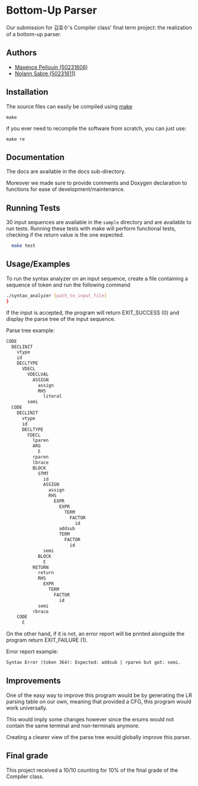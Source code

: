 
# Bottom-Up Parser

Our submission for 김효수's Compiler class' final term project: the realization of a bottom-up parser.



## Authors

- [Maxence Pellouin (50231606)](https://www.github.com/mpellouin)
- [Nolann Sabre (50231611)](https://www.github.com/sarrooo)

## Installation

The source files can easily be compiled using [make](https://www.gnu.org/software/make/)
```
make
```

if you ever need to recompile the software from scratch, you can just use:
```
make re
```
## Documentation

The docs are available in the docs sub-directory.

Moreover we made sure to provide comments and Doxygen declaration to functions for ease of development/maintenance.


## Running Tests

30 input sequences are available in the `sample` directory and are available to run tests. Running these tests with make will perform functional tests, checking if the return value is the one expected. 

```bash
  make test
```


## Usage/Examples

To run the syntax analyzer on an input sequence, create a file containing a sequence of token and run the following command

```bash
./syntax_analyzer [path_to_input_file]
}
```

If the input is accepted, the program will return EXIT_SUCCESS (0) and display the parse tree of the input sequence.

Parse tree example:
```txt
CODE
  DECLINIT
    vtype
    id
    DECLTYPE
      VDECL
        VDECLVAL
          ASSIGN
            assign
            RHS
              literal
        semi
  CODE
    DECLINIT
      vtype
      id
      DECLTYPE
        FDECL
          lparen
          ARG
            Ɛ
          rparen
          lbrace
          BLOCK
            STMT
              id
              ASSIGN
                assign
                RHS
                  EXPR
                    EXPR
                      TERM
                        FACTOR
                          id
                    addsub
                    TERM
                      FACTOR
                        id
              semi
            BLOCK
              Ɛ
          RETURN
            return
            RHS
              EXPR
                TERM
                  FACTOR
                    id
            semi
          rbrace
    CODE
      Ɛ


```

On the other hand, if it is not, an error report will be printed alongside the program return EXIT_FAILURE (1).

Error report example:

```txt
Syntax Error (token 364): Expected: addsub | rparen but got: semi.
```
## Improvements

One of the easy way to improve this program would be by generating the LR parsing table on our own, meaning that provided a CFG, this program would work universally.

This would imply some changes however since the enums would not contain the same terminal and non-terminals anymore.

Creating a clearer view of the parse tree would globally improve this parser.

## Final grade

This project received a 10/10 counting for 10% of the final grade of the Compiler class.